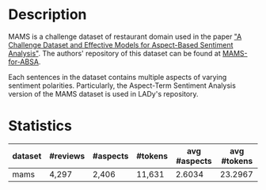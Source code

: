 # Description

MAMS is a challenge dataset of restaurant domain used in the paper ["A Challenge Dataset and Effective Models for Aspect-Based Sentiment Analysis"](https://www.aclweb.org/anthology/D19-1654.pdf). The authors' repository of this dataset can be found at [MAMS-for-ABSA](https://github.com/siat-nlp/MAMS-for-ABSA).

Each sentences in the dataset contains multiple aspects of varying sentiment polarities. Particularly, the Aspect-Term Sentiment Analysis version of the MAMS dataset is used in LADy's repository.

# Statistics

| dataset | #reviews | #aspects | #tokens | avg #aspects | avg #tokens |
| ------- | -------- | -------- | ------- | ------------ | ----------- |
| mams    | 4,297    | 2,406    | 11,631  | 2.6034       | 23.2967     |
